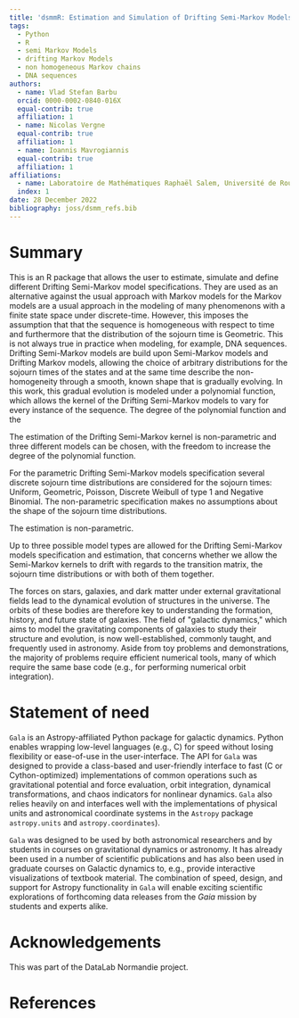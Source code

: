 ```yaml
---
title: 'dsmmR: Estimation and Simulation of Drifting Semi-Markov Models'
tags:
  - Python
  - R
  - semi Markov Models
  - drifting Markov Models
  - non homogeneous Markov chains 
  - DNA sequences
authors:
  - name: Vlad Stefan Barbu
  orcid: 0000-0002-0840-016X
  equal-contrib: true
  affiliation: 1 
  - name: Nicolas Vergne
  equal-contrib: true 
  affiliation: 1
  - name: Ioannis Mavrogiannis
  equal-contrib: true
  affiliation: 1
affiliations:
  - name: Laboratoire de Mathématiques Raphaël Salem, Université de Rouen Normandie, France
  index: 1
date: 28 December 2022
bibliography: joss/dsmm_refs.bib
---
```


# Summary

This is an R package that allows the user to estimate, simulate and define different Drifting Semi-Markov model specifications. They are used as an alternative against the usual approach with Markov models for the Markov models are a usual approach in the modeling of many phenomenons with a finite state space under discrete-time. However, this imposes the assumption that that the sequence is homogeneous with respect to time and furthermore that the distribution of the sojourn time is Geometric. This is not always true in practice when modeling, for example, DNA sequences. Drifting Semi-Markov models are build upon Semi-Markov models and Drifting Markov models, allowing the choice of arbitrary distributions for the sojourn times of the states and at the same time describe the non-homogeneity through a smooth, known shape that is gradually evolving. In this work, this gradual evolution is modeled under a polynomial function, which allows the kernel of the Drifting Semi-Markov models to vary for every instance of the sequence. The degree of the polynomial function and the

The estimation of the Drifting Semi-Markov kernel is non-parametric and three different models can be chosen, with the freedom to increase the degree of the polynomial function.

For the parametric Drifting Semi-Markov models specification several discrete sojourn time distributions are considered for the sojourn times: Uniform, Geometric, Poisson, Discrete Weibull of type 1 and Negative Binomial. The non-parametric specification makes no assumptions about the shape of the sojourn time distributions.

The estimation is non-parametric.

Up to three possible model types are allowed for the Drifting Semi-Markov models specification and estimation, that concerns whether we allow the Semi-Markov kernels to drift with regards to the transition matrix, the sojourn time distributions or with both of them together.

The forces on stars, galaxies, and dark matter under external gravitational fields lead to the dynamical evolution of structures in the universe. The orbits of these bodies are therefore key to understanding the formation, history, and future state of galaxies. The field of "galactic dynamics," which aims to model the gravitating components of galaxies to study their structure and evolution, is now well-established, commonly taught, and frequently used in astronomy. Aside from toy problems and demonstrations, the majority of problems require efficient numerical tools, many of which require the same base code (e.g., for performing numerical orbit integration).

# Statement of need

`Gala` is an Astropy-affiliated Python package for galactic dynamics. Python enables wrapping low-level languages (e.g., C) for speed without losing flexibility or ease-of-use in the user-interface. The API for `Gala` was designed to provide a class-based and user-friendly interface to fast (C or Cython-optimized) implementations of common operations such as gravitational potential and force evaluation, orbit integration, dynamical transformations, and chaos indicators for nonlinear dynamics. `Gala` also relies heavily on and interfaces well with the implementations of physical units and astronomical coordinate systems in the `Astropy` package `astropy.units` and `astropy.coordinates`).

`Gala` was designed to be used by both astronomical researchers and by students in courses on gravitational dynamics or astronomy. It has already been used in a number of scientific publications and has also been used in graduate courses on Galactic dynamics to, e.g., provide interactive visualizations of textbook material. The combination of speed, design, and support for Astropy functionality in `Gala` will enable exciting scientific explorations of forthcoming data releases from the *Gaia* mission by students and experts alike.

# Acknowledgements

This was part of the DataLab Normandie project.

# References
